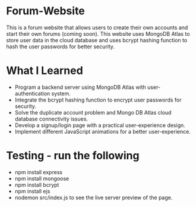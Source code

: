 # Forum-Website
This is a forum website that allows users to create their own accounts and start their own forums (coming soon).
This website uses MongoDB Atlas to store user data in the cloud database and uses bcrypt hashing function to
hash the user passwords for better security.

# What I Learned
* Program a backend server using MongoDB Atlas with user-authentication system.
* Integrate the bcrypt hashing function to encrypt user passwords for security.
* Solve the duplicate account problem and Mongo DB Atlas cloud database connectivity issues. 
* Develop a signup/login page with a practical user-experience design.
* Implement different JavaScript animations for a better user-experience.

# Testing - run the following
* npm install express
* npm install mongoose
* npm install bcrypt
* npm install ejs
* nodemon src/index.js to see the live server preview of the page.
